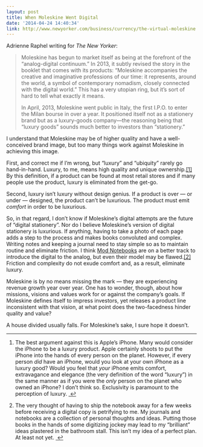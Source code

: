 ```yaml
---
layout: post
title: When Moleskine Went Digital
date: '2014-04-24 14:40:34'
link: http://www.newyorker.com/business/currency/the-virtual-moleskine
---
```


<p data-preserve-html-node="true">Adrienne Raphel writing for <em data-preserve-html-node="true">The New Yorker</em>:</p>

<blockquote data-preserve-html-node="true">
<p data-preserve-html-node="true">Moleskine has begun to market itself as being at the forefront of the “analog-digital continuum.” In 2013, it subtly revised the story in the booklet that comes with its products: “Moleskine accompanies the creative and imaginative professions of our time: it represents, around the world, a symbol of contemporary nomadism, closely connected with the digital world.” This has a very utopian ring, but it’s sort of hard to tell what exactly it means.</p>

<p data-preserve-html-node="true">In April, 2013, Moleskine went public in Italy, the first I.P.O. to enter the Milan bourse in over a year. It positioned itself not as a stationery brand but as a luxury-goods company—the reasoning being that “luxury goods” sounds much better to investors than “stationery.” </p>
</blockquote>

<p data-preserve-html-node="true">I understand that Moleskine may be of higher quality and have a well-conceived brand image, but too many things work against Moleskine in achieving this image.</p>

<p data-preserve-html-node="true">First, and correct me if I&#8217;m wrong, but &#8220;luxury&#8221; and &#8220;ubiquity&#8221; rarely go hand-in-hand. Luxury, to me, means high quality and unique ownership.<a data-preserve-html-node="true" href="#fn:1" id="fnref:1" title="see footnote" class="footnote">[1]</a> By this definition, if a product can be found at most retail stores and if many people use the product, luxury is eliminated from the get-go. </p>

<p data-preserve-html-node="true">Second, luxury isn&#8217;t luxury without design genius. If a product is over — or under — designed, the product can&#8217;t be luxurious. The product must emit <em data-preserve-html-node="true">comfort</em> in order to be luxurious. </p>

<p data-preserve-html-node="true">So, in that regard, I don&#8217;t know if Moleskine&#8217;s digital attempts are the future of &#8220;digital stationery&#8221;. Nor do I believe Moleskine&#8217;s version of digital stationery is luxurious. If anything, having to take a photo of each page adds a step to the process and makes books convoluted and complex. Writing notes and keeping a journal need to stay simple so as to maintain routine and eliminate friction. I think <a data-preserve-html-node="true" href="http://modnotebooks.com">Mod Notebooks</a> are on a better track to introduce the digital to the analog, but even their model may be flawed.<a data-preserve-html-node="true" href="#fn:2" id="fnref:2" title="see footnote" class="footnote">[2]</a> Friction and complexity do not exude comfort and, as a result, eliminate luxury.</p>

<p data-preserve-html-node="true">Moleskine is by no means missing the mark — they are experiencing revenue growth year over year. One has to wonder, though, about how missions, visions and values work for or against the company&#8217;s goals. If Moleskine defines itself to impress investors, yet releases a product line inconsistent with that vision, at what point does the two-facedness hinder quality and value?</p>

<p data-preserve-html-node="true">A house divided usually falls. For Moleskine&#8217;s sake, I sure hope it doesn&#8217;t.</p>

<div data-preserve-html-node="true" class="footnotes">
<hr data-preserve-html-node="true" />
<ol data-preserve-html-node="true">

<li data-preserve-html-node="true" id="fn:1">
<p data-preserve-html-node="true">The best argument against this is Apple&#8217;s iPhone. Many would consider the iPhone to be a luxury product. Apple certainly shoots to put the iPhone into the hands of every person on the planet. However, if every person <em data-preserve-html-node="true">did</em> have an iPhone, would you look at your own iPhone as a luxury good? Would you feel that <em data-preserve-html-node="true">your</em> iPhone emits comfort, extravagance and elegance (the very definition of the word &#8220;luxury&#8221;) in the same manner as if you were the <em data-preserve-html-node="true">only</em> person on the planet who owned an iPhone? I don&#8217;t think so. Exclusivity is paramount to the perception of luxury. <a data-preserve-html-node="true" href="#fnref:1" title="return to article" class="reversefootnote">&#160;&#8617;</a></p>
</li>

<li data-preserve-html-node="true" id="fn:2">
<p data-preserve-html-node="true">The very thought of having to ship the notebook away for a few weeks before receiving a digital copy is petrifying to me. My journals and notebooks are a collection of personal thoughts and ideas. Putting those books in the hands of some digitizing jockey may lead to my &#8220;brilliant&#8221; ideas plastered in the bathroom stall. This isn&#8217;t my idea of a perfect plan. At least not yet. <a data-preserve-html-node="true" href="#fnref:2" title="return to article" class="reversefootnote">&#160;&#8617;</a></p>
</li>

</ol>
</div>